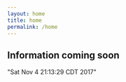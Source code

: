 ```yaml
---
layout: home
title: home
permalink: /home
---
```


<style>
  body, h1 {
    color: "#7049B0";
    background-color: "#9B79CF"
  }
</style>

## Information coming soon ##

<div>"Sat Nov  4 21:13:29 CDT 2017"</div>

